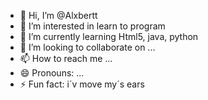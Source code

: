 - 👋 Hi, I’m @Alxbertt
- 👀 I’m interested in learn to program
- 🌱 I’m currently learning Html5, java, python 
- 💞️ I’m looking to collaborate on ...
- 📫 How to reach me ...
- 😄 Pronouns: ...
- ⚡ Fun fact: i´v move my´s ears 

<!---
Alxbertt/Alxbertt is a ✨ special ✨ repository because its `README.md` (this file) appears on your GitHub profile.
You can click the Preview link to take a look at your changes.
--->
